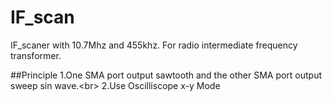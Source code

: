 # IF_scan
IF_scaner with 10.7Mhz and 455khz.
For radio intermediate frequency transformer.

##Principle
1.One SMA port output sawtooth and the other SMA port output sweep sin wave.\<br> 
2.Use Oscilliscope x-y Mode
